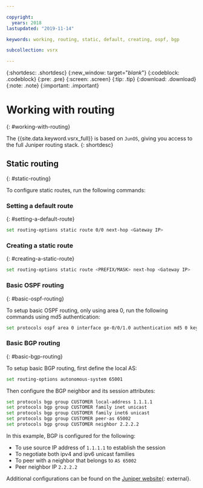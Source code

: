 ```yaml
---

copyright:
  years: 2018
lastupdated: "2019-11-14"

keywords: working, routing, static, default, creating, ospf, bgp

subcollection: vsrx

---
```


{:shortdesc: .shortdesc}
{:new_window: target="_blank_"}
{:codeblock: .codeblock}
{:pre: .pre}
{:screen: .screen}
{:tip: .tip}
{:download: .download}
{:note: .note}
{:important: .important}

# Working with routing
{: #working-with-routing}

The {{site.data.keyword.vsrx_full}} is based on `JunOS`, giving you access to the full Juniper routing stack.
{: shortdesc}

## Static routing
{: #static-routing}

To configure static routes, run the following commands:

### Setting a default route
{: #setting-a-default-route}

```sh
set routing-options static route 0/0 next-hop <Gateway IP>
```

### Creating a static route
{: #creating-a-static-route}

```sh
set routing-options static route <PREFIX/MASK> next-hop <Gateway IP>
```  

### Basic OSPF routing
{: #basic-ospf-routing}

To setup basic OSPF routing, only using area 0, run the following commands using md5 authentication:

```sh
set protocols ospf area 0 interface ge-0/0/1.0 authentication md5 0 key <KEY>
```

### Basic BGP routing
{: #basic-bgp-routing}

To setup basic BGP routing, first define the local AS:

```sh
set routing-options autonomous-system 65001
```

Then configure the BGP neighbor and its session attributes:

```sh
set protocols bgp group CUSTOMER local-address 1.1.1.1
set protocols bgp group CUSTOMER family inet unicast
set protocols bgp group CUSTOMER family inet6 unicast
set protocols bgp group CUSTOMER peer-as 65002
set protocols bgp group CUSTOMER neighbor 2.2.2.2
```

In this example, BGP is configured for the following:

* To use source IP address of `1.1.1.1` to establish the session
* To negotiate both ipv4 and ipv6 unicast families
* To peer with a neighbor that belongs to `AS 65002`
* Peer neighbor IP `2.2.2.2`

Additional configurations can be found on the [Juniper website](https://www.juniper.net/documentation/en_US/junos11.4/information-products/topic-collections/config-guide-routing/config-guide-routing.pdf){: external}.
